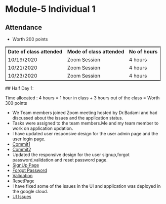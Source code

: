 # Module-5 Individual 1

## Attendance
- Worth 200 points

<table style="width:100%;border: 1px solid black;">
<tr>
<th>Date of class attended</th>	
<th>Mode of class attended</th>
<th>No of hours</th>
</tr>
<tr>
<td>10/19/2020</td>
<td>Zoom Session</td>
<td>4 hours</td>
</tr>
<tr>
<td>10/21/2020</td>
<td>Zoom Session</td>
<td> 4 hours</td>  
</tr>
<tr>
<td>10/23/2020</td>
<td>Zoom Session</td>
<td> 4 hours</td>  
</tr>
</table>
## Half Day 1:

Time allocated : 4 hours = 1 hour in class + 3 hours out of the class = Worth 300 points

- We Team members joined Zoom meeting hosted by Dr.Badami and had discussed about the issues and the application status.
- Tasks were assigned to the team members.Me and my team member to work on application updation.
- I have updated user responsive design for the user admin page and the user login page.
- [Commit1](https://github.com/harishThadka/happyHealth/commit/934bf485209bdedac9070fdb92f38f4e4d010abd)
- [Commit2](https://github.com/harishThadka/happyHealth/commit/d74b9e016bb6949688afc9e0386756921e1bb3ea)
- Updated the responsive design for the user signup,forgot password,validation and reset password page.
- [SignUp Page](https://github.com/harishThadka/happyHealth/commit/3a3a91691ed1a85af4d918d23a751ffe348db2ed)
- [Forgot Password](https://github.com/harishThadka/happyHealth/commit/da493cbe0155a918ef7fe2a130af434bddc47bfa)
- [Validation](https://github.com/harishThadka/happyHealth/commit/b345d50f70eae8332e93fa82fc9f136203676a6b)
- [ResetPage](https://github.com/harishThadka/happyHealth/commit/b345d50f70eae8332e93fa82fc9f136203676a6b)
- I have fixed some of the issues in the UI and application was deployed in the google cloud.
- [UI Issues](https://github.com/harishThadka/happyHealth/commit/d2fdf06e0954d032ae7fce62fa981134ea57e3ea)



